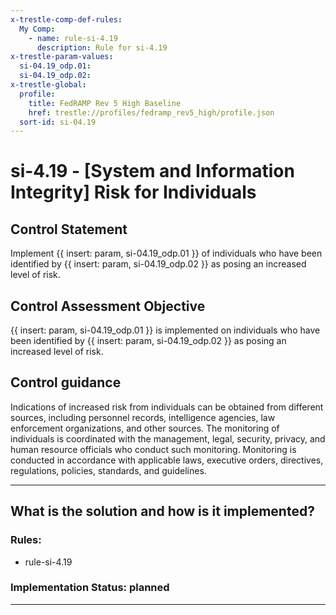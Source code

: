 ```yaml
---
x-trestle-comp-def-rules:
  My Comp:
    - name: rule-si-4.19
      description: Rule for si-4.19
x-trestle-param-values:
  si-04.19_odp.01:
  si-04.19_odp.02:
x-trestle-global:
  profile:
    title: FedRAMP Rev 5 High Baseline
    href: trestle://profiles/fedramp_rev5_high/profile.json
  sort-id: si-04.19
---
```


# si-4.19 - \[System and Information Integrity\] Risk for Individuals

## Control Statement

Implement {{ insert: param, si-04.19_odp.01 }} of individuals who have been identified by {{ insert: param, si-04.19_odp.02 }} as posing an increased level of risk.

## Control Assessment Objective

{{ insert: param, si-04.19_odp.01 }} is implemented on individuals who have been identified by {{ insert: param, si-04.19_odp.02 }} as posing an increased level of risk.

## Control guidance

Indications of increased risk from individuals can be obtained from different sources, including personnel records, intelligence agencies, law enforcement organizations, and other sources. The monitoring of individuals is coordinated with the management, legal, security, privacy, and human resource officials who conduct such monitoring. Monitoring is conducted in accordance with applicable laws, executive orders, directives, regulations, policies, standards, and guidelines.

______________________________________________________________________

## What is the solution and how is it implemented?

<!-- For implementation status enter one of: implemented, partial, planned, alternative, not-applicable -->

<!-- Note that the list of rules under ### Rules: is read-only and changes will not be captured after assembly to JSON -->

<!-- Add control implementation description here for control: si-4.19 -->

### Rules:

  - rule-si-4.19

### Implementation Status: planned

______________________________________________________________________
